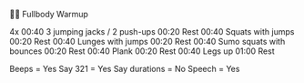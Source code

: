 💪🏽 Fullbody Warmup

4x
00:40 3 jumping jacks / 2 push-ups
00:20 Rest
00:40 Squats with jumps
00:20 Rest
00:40 Lunges with jumps
00:20 Rest
00:40 Sumo squats with bounces
00:20 Rest
00:40 Plank
00:20 Rest
00:40 Legs up
01:00 Rest

Beeps = Yes
Say 321 = Yes
Say durations = No
Speech = Yes
